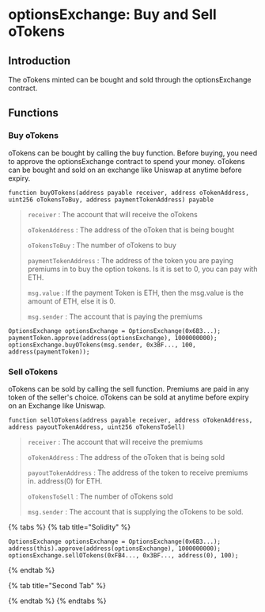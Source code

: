 # optionsExchange: Buy and Sell oTokens

## Introduction

The oTokens minted can be bought and sold through the optionsExchange contract. 

## Functions

### Buy oTokens

oTokens can be bought by calling the buy function. Before buying, you need to approve the optionsExchange contract to spend your money. oTokens can be bought and sold on an exchange like Uniswap at anytime before expiry.

```text
function buyOTokens(address payable receiver, address oTokenAddress, uint256 oTokensToBuy, address paymentTokenAddress) payable
```

> `receiver` : The account that will receive the oTokens
>
> `oTokenAddress` :  The address of the oToken that is being bought
>
> `oTokensToBuy` : The number of oTokens to buy
>
> `paymentTokenAddress` : The address of the token you are paying premiums in to buy the option tokens. Is it is set to 0, you can pay with ETH. 
>
> `msg.value` : If the payment Token is ETH, then the msg.value is the amount of ETH, else it is 0. 
>
> `msg.sender` : The account that is paying the premiums

```text
OptionsExchange optionsExchange = OptionsExchange(0x6B3...);
paymentToken.approve(address(optionsExchange), 1000000000);
optionsExchange.buyOTokens(msg.sender, 0x3BF..., 100, address(paymentToken));
```

### Sell oTokens

oTokens can be sold by calling the sell function. Premiums are paid in any token of the seller's choice. oTokens can be sold at anytime before expiry on an Exchange like Uniswap. 

```text
function sellOTokens(address payable receiver, address oTokenAddress, address payoutTokenAddress, uint256 oTokensToSell) 
```

> `receiver` : The account that will receive the premiums
>
> `oTokenAddress` :  The address of the oToken that is being sold
>
> `payoutTokenAddress` : The address of the token to receive premiums in. address\(0\) for ETH. 
>
> `oTokensToSell` : The number of oTokens sold
>
> `msg.sender` : The account that is supplying the oTokens to be sold.

 

{% tabs %}
{% tab title="Solidity" %}
```text
OptionsExchange optionsExchange = OptionsExchange(0x6B3...);
address(this).approve(address(optionsExchange), 1000000000);
optionsExchange.sellOTokens(0xFB4..., 0x3BF..., address(0), 100);
```
{% endtab %}

{% tab title="Second Tab" %}

{% endtab %}
{% endtabs %}

